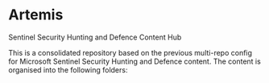 # Artemis
Sentinel Security Hunting and Defence Content Hub

This is a consolidated repository based on the previous multi-repo config for Microsoft Sentinel Security Hunting and Defence content. The content is organised into the following folders:

